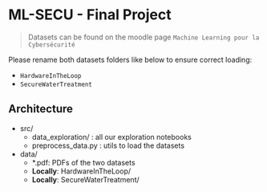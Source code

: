# ML-SECU - Final Project

> Datasets can be found on the moodle page `Machine Learning pour la Cybersécurité`

Please rename both datasets folders like below to ensure correct loading:
- `HardwareInTheLoop`
- `SecureWaterTreatment`

## Architecture

- src/
    - data_exploration/ : all our exploration notebooks
    - preprocess_data.py : utils to load the datasets
- data/
    - *.pdf: PDFs of the two datasets
    - **Locally**: HardwareInTheLoop/
    - **Locally**: SecureWaterTreatment/
